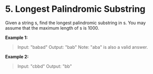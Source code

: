 <h1>5. Longest Palindromic Substring</h1>

<p>Given a string s, find the longest palindromic substring in s. You may assume that the maximum length of s is 1000.</p>

**Example 1:**

>Input: "babad"
>Output: "bab"
>Note: "aba" is also a valid answer.

**Example 2:**

>Input: "cbbd"
>Output: "bb"